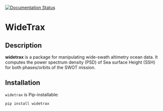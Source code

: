 [![Documentation Status](https://readthedocs.org/projects/widetrax/badge/?version=latest)](https://widetrax.readthedocs.io/en/latest/?badge=latest)
# WideTrax
## Description

**widetrax** is a package for manipulating wide-swath altimetry ocean data.
It computes the power spectrum density (PSD) of Sea surface Height (SSH) for both phases/orbits of the SWOT mission.


## Installation

`widetrax` is Pip-installable:
```shell
pip install widetrax
```

